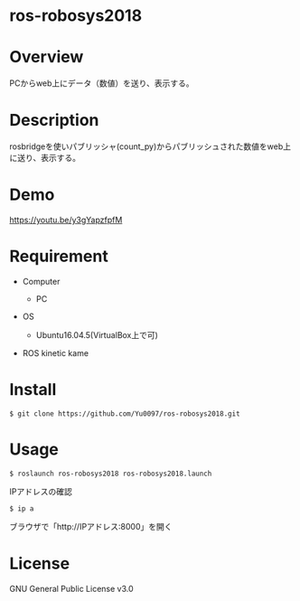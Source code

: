 # ros-robosys2018

# Overview
PCからweb上にデータ（数値）を送り、表示する。

# Description
rosbridgeを使いパブリッシャ(count_py)からパブリッシュされた数値をweb上に送り、表示する。

# Demo
https://youtu.be/y3gYapzfpfM


# Requirement
* Computer
  * PC
* OS
  * Ubuntu16.04.5(VirtualBox上で可)

* ROS kinetic kame


# Install
```
$ git clone https://github.com/Yu0097/ros-robosys2018.git
```

# Usage
```
$ roslaunch ros-robosys2018 ros-robosys2018.launch
```
IPアドレスの確認
```
$ ip a
```
ブラウザで「http://IPアドレス:8000」を開く


# License
GNU General Public License v3.0
